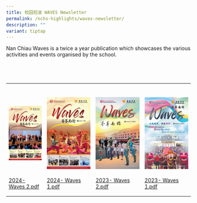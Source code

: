 ```yaml
---
title: 校园短波 WAVES Newsletter
permalink: /nchs-highlights/waves-newsletter/
description: ""
variant: tiptap
---
```

<p>Nan Chiau Waves is a twice a year publication which showcases the various
activities and events organised by the school.</p>
<table style="width: 0px">
<colgroup></colgroup>
<tbody>
<tr></tr>
</tbody>
</table>
<table style="width: 0px">
<colgroup></colgroup>
<tbody>
<tr></tr>
</tbody>
</table>
<table style="width: 0px">
<colgroup></colgroup>
<tbody>
<tr></tr>
</tbody>
</table>
<table style="width: 0px">
<colgroup></colgroup>
<tbody>
<tr></tr>
</tbody>
</table>
<table style="minWidth: 100px">
<colgroup>
<col>
<col>
<col>
<col>
</colgroup>
<tbody>
<tr>
<th rowspan="1" colspan="1">
<p></p>
</th>
<th rowspan="1" colspan="1">
<p></p>
</th>
<th rowspan="1" colspan="1">
<p></p>
</th>
<th rowspan="1" colspan="1">
<p></p>
</th>
</tr>
<tr>
<td rowspan="1" colspan="1">
<p></p>
<div class="isomer-image-wrapper">
<img style="width: 100%" height="auto" width="100%" alt="" src="/images/waves_newletter_photo.jpg">
</div>
</td>
<td rowspan="1" colspan="1">
<p></p>
<div class="isomer-image-wrapper">
<img style="width: 100%" height="auto" width="100%" alt="" src="/images/2024_Waves_1.jpg">
</div>
</td>
<td rowspan="1" colspan="1">
<p></p>
<div class="isomer-image-wrapper">
<img style="width: 100%" height="auto" width="100%" alt="" src="/images/2023_Waves_2.jpg">
</div>
</td>
<td rowspan="1" colspan="1">
<p></p>
<div class="isomer-image-wrapper">
<img style="width: 100%" height="auto" width="100%" alt="" src="/images/2023_Waves_1.jpg">
</div>
</td>
</tr>
<tr>
<td rowspan="1" colspan="1">
<p><a href="https://drive.google.com/file/d/1JStQDNsk0Oztk4dVaF-0W2W00ZfYKW1R/view?usp=sharing" rel="noopener noreferrer nofollow" target="_blank">2024- Waves 2.pdf</a>
</p>
</td>
<td rowspan="1" colspan="1">
<p><a href="https://drive.google.com/file/d/1M_BElQePZj8hPMTlRoR7yPNh0hqpEU8r/view?usp=sharing" rel="noopener noreferrer nofollow" target="_blank">2024- Waves 1.pdf</a>
</p>
</td>
<td rowspan="1" colspan="1">
<p><a href="https://drive.google.com/file/d/1kw1p-Ata7q3F5DFPqjiiqE9HEoBplvm-/view?usp=sharing" rel="noopener noreferrer nofollow" target="_blank">2023- Waves 2.pdf</a>
</p>
</td>
<td rowspan="1" colspan="1">
<p><a href="https://drive.google.com/file/d/1cMhEAFYMuBxxhL2xwoa8HuOndW4Au3dc/view?usp=sharing" rel="noopener noreferrer nofollow" target="_blank">2023- Waves 1.pdf</a>
</p>
</td>
</tr>
</tbody>
</table>
<p></p>